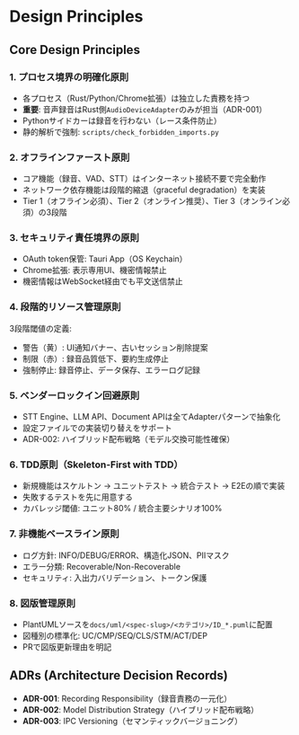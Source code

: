 # Design Principles

## Core Design Principles

### 1. プロセス境界の明確化原則
- 各プロセス（Rust/Python/Chrome拡張）は独立した責務を持つ
- **重要**: 音声録音はRust側`AudioDeviceAdapter`のみが担当（ADR-001）
- Pythonサイドカーは録音を行わない（レース条件防止）
- 静的解析で強制: `scripts/check_forbidden_imports.py`

### 2. オフラインファースト原則
- コア機能（録音、VAD、STT）はインターネット接続不要で完全動作
- ネットワーク依存機能は段階的縮退（graceful degradation）を実装
- Tier 1（オフライン必須）、Tier 2（オンライン推奨）、Tier 3（オンライン必須）の3段階

### 3. セキュリティ責任境界の原則
- OAuth token保管: Tauri App（OS Keychain）
- Chrome拡張: 表示専用UI、機密情報禁止
- 機密情報はWebSocket経由でも平文送信禁止

### 4. 段階的リソース管理原則
3段階閾値の定義:
- 警告（黄）: UI通知バナー、古いセッション削除提案
- 制限（赤）: 録音品質低下、要約生成停止
- 強制停止: 録音停止、データ保存、エラーログ記録

### 5. ベンダーロックイン回避原則
- STT Engine、LLM API、Document APIは全てAdapterパターンで抽象化
- 設定ファイルでの実装切り替えをサポート
- ADR-002: ハイブリッド配布戦略（モデル交換可能性確保）

### 6. TDD原則（Skeleton-First with TDD）
- 新規機能はスケルトン → ユニットテスト → 統合テスト → E2Eの順で実装
- 失敗するテストを先に用意する
- カバレッジ閾値: ユニット80% / 統合主要シナリオ100%

### 7. 非機能ベースライン原則
- ログ方針: INFO/DEBUG/ERROR、構造化JSON、PIIマスク
- エラー分類: Recoverable/Non-Recoverable
- セキュリティ: 入出力バリデーション、トークン保護

### 8. 図版管理原則
- PlantUMLソースを`docs/uml/<spec-slug>/<カテゴリ>/ID_*.puml`に配置
- 図種別の標準化: UC/CMP/SEQ/CLS/STM/ACT/DEP
- PRで図版更新理由を明記

## ADRs (Architecture Decision Records)
- **ADR-001**: Recording Responsibility（録音責務の一元化）
- **ADR-002**: Model Distribution Strategy（ハイブリッド配布戦略）
- **ADR-003**: IPC Versioning（セマンティックバージョニング）
